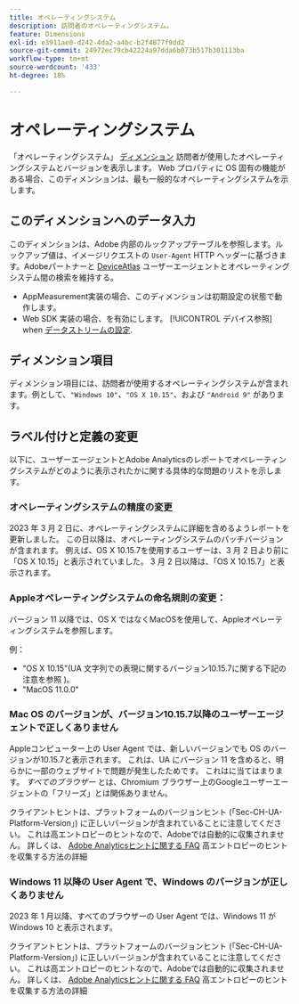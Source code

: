 ```yaml
---
title: オペレーティングシステム
description: 訪問者のオペレーティングシステム。
feature: Dimensions
exl-id: e3911ae0-d242-4da2-a4bc-b2f4877f9dd2
source-git-commit: 24972ec79cb42224a97dda6b073b517b301113ba
workflow-type: tm+mt
source-wordcount: '433'
ht-degree: 18%

---
```


# オペレーティングシステム

「オペレーティングシステム」 [ディメンション](overview.md) 訪問者が使用したオペレーティングシステムとバージョンを表示します。 Web プロパティに OS 固有の機能がある場合、このディメンションは、最も一般的なオペレーティングシステムを示します。

## このディメンションへのデータ入力

このディメンションは、Adobe 内部のルックアップテーブルを参照します。ルックアップ値は、イメージリクエストの `User-Agent` HTTP ヘッダーに基づきます。Adobeパートナーと [DeviceAtlas](https://deviceatlas.com/) ユーザーエージェントとオペレーティングシステム間の検索を維持する。

* AppMeasurement実装の場合、このディメンションは初期設定の状態で動作します。
* Web SDK 実装の場合、を有効にします。 [!UICONTROL デバイス参照] when [データストリームの設定](https://experienceleague.adobe.com/docs/experience-platform/datastreams/configure.html?lang=ja).

## ディメンション項目

ディメンション項目には、訪問者が使用するオペレーティングシステムが含まれます。例として、`"Windows 10"`、`"OS X 10.15"`、および `"Android 9"` があります。

## ラベル付けと定義の変更

以下に、ユーザーエージェントとAdobe Analyticsのレポートでオペレーティングシステムがどのように表示されたかに関する具体的な問題のリストを示します。

### オペレーティングシステムの精度の変更

2023 年 3 月 2 日に、オペレーティングシステムに詳細を含めるようレポートを更新しました。 この日以降は、オペレーティングシステムのパッチバージョンが含まれます。 例えば、OS X 10.15.7を使用するユーザーは、3 月 2 日より前に「OS X 10.15」と表示されていました。 3 月 2 日以降は、「OS X 10.15.7」と表示されます。

### Appleオペレーティングシステムの命名規則の変更：

バージョン 11 以降では、OS X ではなくMacOSを使用して、Appleオペレーティングシステムを参照します。

例：

* &quot;OS X 10.15&quot;(UA 文字列での表現に関するバージョン10.15.7に関する下記の注意を参照 )。
* &quot;MacOS 11.0.0&quot;

### Mac OS のバージョンが、バージョン10.15.7以降のユーザーエージェントで正しくありません 

Appleコンピューター上の User Agent では、新しいバージョンでも OS のバージョンが10.15.7と表示されます。 これは、UA にバージョン 11 を含めると、明らかに一部のウェブサイトで問題が発生したためです。 これはに当てはまります。 *すべてのブラウザー* とは、Chromium ブラウザー上のGoogleユーザーエージェントの「フリーズ」とは関係ありません。

クライアントヒントは、プラットフォームのバージョンヒント (「Sec-CH-UA-Platform-Version」) に正しいバージョンが含まれていることに注意してください。 これは高エントロピーのヒントなので、Adobeでは自動的に収集されません。 詳しくは、 [Adobe Analyticsヒントに関する FAQ](https://experienceleague.adobe.com/docs/analytics/technotes/client-hints.html?lang=en) 高エントロピーのヒントを収集する方法の詳細

### Windows 11 以降の User Agent で、Windows のバージョンが正しくありません

2023 年 1 月以降、すべてのブラウザーの User Agent では、Windows 11 が Windows 10 と表示されます。

クライアントヒントは、プラットフォームのバージョンヒント (「Sec-CH-UA-Platform-Version」) に正しいバージョンが含まれていることに注意してください。 これは高エントロピーのヒントなので、Adobeでは自動的に収集されません。 詳しくは、 [Adobe Analyticsヒントに関する FAQ](https://experienceleague.adobe.com/docs/analytics/technotes/client-hints.html?lang=en) 高エントロピーのヒントを収集する方法の詳細
